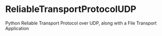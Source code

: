 # ReliableTransportProtocolUDP
Python Reliable Transport Protocol over UDP, along with a File Transport Application
